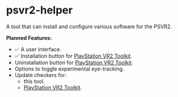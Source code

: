 # psvr2-helper

[PlayStation VR2 Toolkit]: https://github.com/BnuuySolutions/PSVR2Toolkit

A tool that can install and configure various software for the PSVR2.

**Planned Features:**

- ✅ A user interface.
- ✅ Installation button for [PlayStation VR2 Toolkit].
- Uninstallation button for [PlayStation VR2 Toolkit].
- Options to toggle experimental eye-tracking.
- Update checkers for:
  - this tool.
  - [PlayStation VR2 Toolkit].
